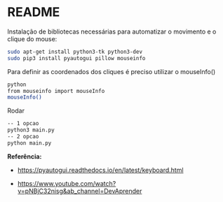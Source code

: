 # README

Instalação de bibliotecas necessárias para automatizar o movimento e o clique do mouse:
```bash
sudo apt-get install python3-tk python3-dev
sudo pip3 install pyautogui pillow mouseinfo
```

Para definir as coordenados dos cliques é preciso utilizar o mouseInfo()
```bash
python
from mouseinfo import mouseInfo
mouseInfo()
```

Rodar

```bash
-- 1 opcao
python3 main.py
-- 2 opcao
python main.py
```

**Referência:** 

* https://pyautogui.readthedocs.io/en/latest/keyboard.html

* https://www.youtube.com/watch?v=pNBjC32nisg&ab_channel=DevAprender
